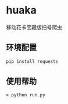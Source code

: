 # huaka
移动花卡宝藏版扫号爬虫

## 环境配置
``` Python
pip install requests
```

## 使用帮助
``` cmd
> python run.py
```
